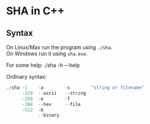 # SHA in C++

## Syntax
On Linux/Max run the program using `./sha`.\
On Windows run it using `sha.exe`.

For some help: ./sha -h
                     --help

Ordinary syntax:
```c++
./sha -1    -a        -s        "string or filename"
      -224  --ascii   --string
      -256  -e        -f
      -384  --hex     --file
      -512  -b
            --binary
```
